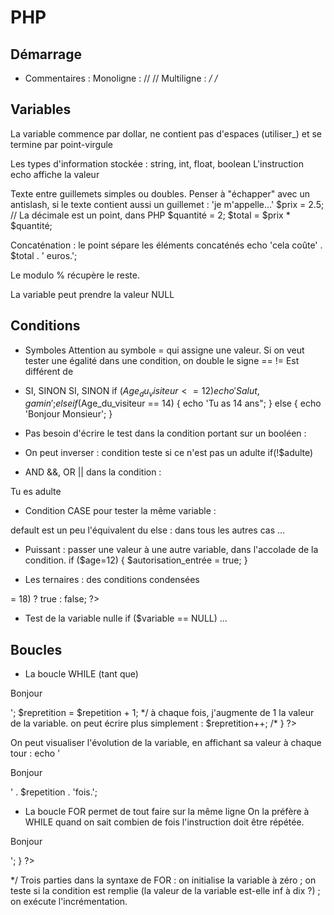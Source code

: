 # PHP

## Démarrage

<?php        ?>
- Commentaires :
Monoligne : //    //
Multiligne : */    /*

## Variables
La variable commence par dollar, ne contient pas d'espaces (utiliser_) et se termine par point-virgule

Les types d'information stockée : string, int, float, boolean
L'instruction echo affiche la valeur

Texte entre guillemets simples ou doubles. Penser à "échapper" avec un antislash, si le texte contient aussi un guillemet : 'je m\'appelle...'
$prix = 2.5; // La décimale est un point, dans PHP
$quantité = 2;
$total = $prix * $quantité;

Concaténation : le point sépare les éléments concaténés
echo 'cela coûte' . $total . ' euros.';

Le modulo % récupère le reste.

La variable peut prendre la valeur NULL

## Conditions

- Symboles
Attention au symbole = qui assigne une valeur. Si on veut tester une égalité dans une condition, on double le signe ==
!= Est différent de

- SI, SINON SI, SINON
if ($Age_du_visiteur <= 12)
{
    echo 'Salut, gamin';
}
elseif ($Age_du_visiteur == 14)
{
    echo 'Tu as 14 ans";
}
else
{
    echo 'Bonjour Monsieur';
}

- Pas besoin d'écrire le test dans la condition portant sur un booléen :
<?php
$adulte = true;
if ($adulte)
echo 'tu peux rester';
?>

- On peut inverser : condition teste si ce n'est pas un adulte
if(!$adulte)

- AND &&, OR || dans la condition :
<?php
$adulte = true;
$nom = 'Bernard';
if ($adulte AND $nom = 'Bernard')

- On peut couper en deux du code PHP dans les accolades, pour écrire directement en html, sans instruction echo
<?php
$adulte = true;
if ($adulte)
{
?>
<p>Tu es adulte</p>
<?php
}
?>

- Condition CASE pour tester la même variable :
<?php
$age = 18;
switch($age)
{
    case 4:
        echo 'tu as 4 ans';
        break;
    case 12:
        echo 'tu as 12 ans';
        break;
    default:
        echo 'désolé : jsais pas !';
?>

default est un peu l'équivalent du else : dans tous les autres cas ...

- Puissant : passer une valeur à une autre variable, dans l'accolade de la condition.
if ($age=12)
{
    $autorisation_entrée = true;
}

- Les ternaires : des conditions condensées
<?php
$age = 24;
$majeur = ($age >= 18) ? true : false;
?>

- Test de la variable nulle
if ($variable == NULL) ...

## Boucles

- La boucle WHILE (tant que)
<?php
$repetition = 0;
// je créé une variable avec valeur zéro
while ($repetition<10) 
// j'ouvre une boucle : tant que la valeur de la variable < 10, le code entre accolades s'exécute.
{
    echo '<p>Bonjour</p>';
    $repretition = $repetition + 1;
        */ à chaque fois, j'augmente de 1 la valeur de la variable.
            on peut écrire plus simplement : $repretition++; /*
}
?>

On peut visualiser l'évolution de la variable, en affichant sa valeur à chaque tour :
    echo '<p>Bonjour</p>' . $repetition . 'fois.';

- La boucle FOR permet de tout faire sur la même ligne
On la préfère à WHILE quand on sait combien de fois l'instruction doit être répétée.
<?php
for ($repetition = 0; $repetition < 10 ; $repetition++)
{
    echo '<p>Bonjour</p>';
}
?>
*/ Trois parties dans la syntaxe de FOR : 
    on initialise la variable à zéro ; 
    on teste si la condition est remplie 
        (la valeur de la variable est-elle inf à dix ?) ; 
    on exécute l'incrémentation.